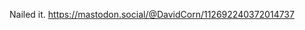 Nailed it. [<span class="invisible">https://</span><span class="ellipsis">mastodon.social/@DavidCorn/112</span><span class="invisible">692240372014737</span>](https://mastodon.social/@DavidCorn/112692240372014737)